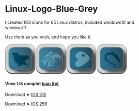 # Linux-Logo-Blue-Grey

I created IOS icons for 65 Linux distros, included windows10 and windows11.

Use them as you wish, and hope you like it. 

<img src="IOS_256/Feren.png" alt="Github Project" style="width:20%;"><img src="IOS_256/Garuda.png" alt="Github Project" style="width:20%;"><img src="IOS_256/Gentoo.png" alt="Github Project" style="width:20%;"><img src="IOS_256/Kali.png" alt="Github Project" style="width:20%;"> 

#### View `IOS` complet [Icon Set](https://github.com/chris1111/Linux-Logo-Blue-Grey/blob/main/View-Set-IOS.md)

Download ➤ [IOS 512](https://minhaskamal.github.io/DownGit/#/home?url=https://github.com/chris1111/Linux-Logo-Blue-Grey/tree/main/IOS_512)

Download ➤ [IOS 256](https://minhaskamal.github.io/DownGit/#/home?url=https://github.com/chris1111/Linux-Logo-Blue-Grey/tree/main/IOS_256)




 
